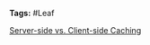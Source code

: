 **Tags:** #Leaf 

[Server-side vs. Client-side Caching](https://edgemesh.com/blog/difference-between-server-side-caching-and-client-side-caching-and-which-is-good-for-your-website)
